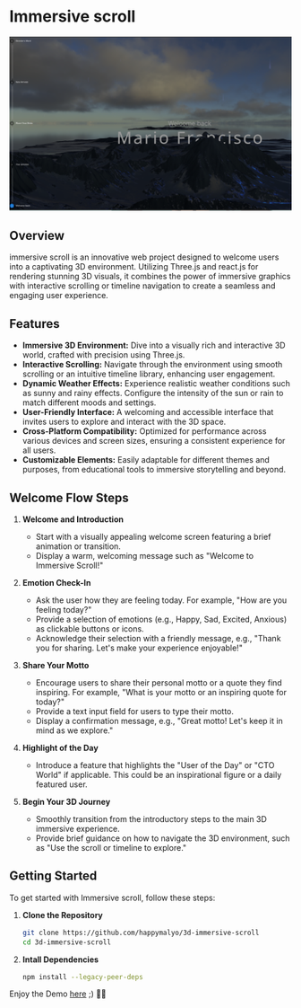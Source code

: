 # Immersive scroll

![Project Insight](public/images/insight.png)

## Overview

immersive scroll is an innovative web project designed to welcome users into a captivating 3D environment. Utilizing Three.js and react.js for rendering stunning 3D visuals, it combines the power of immersive graphics with interactive scrolling or timeline navigation to create a seamless and engaging user experience.

## Features

- **Immersive 3D Environment:** Dive into a visually rich and interactive 3D world, crafted with precision using Three.js.
- **Interactive Scrolling:** Navigate through the environment using smooth scrolling or an intuitive timeline library, enhancing user engagement.
- **Dynamic Weather Effects:** Experience realistic weather conditions such as sunny and rainy effects. Configure the intensity of the sun or rain to match different moods and settings.
- **User-Friendly Interface:** A welcoming and accessible interface that invites users to explore and interact with the 3D space.
- **Cross-Platform Compatibility:** Optimized for performance across various devices and screen sizes, ensuring a consistent experience for all users.
- **Customizable Elements:** Easily adaptable for different themes and purposes, from educational tools to immersive storytelling and beyond.

## Welcome Flow Steps

1. **Welcome and Introduction**

   - Start with a visually appealing welcome screen featuring a brief animation or transition.
   - Display a warm, welcoming message such as "Welcome to Immersive Scroll!"

2. **Emotion Check-In**

   - Ask the user how they are feeling today. For example, "How are you feeling today?"
   - Provide a selection of emotions (e.g., Happy, Sad, Excited, Anxious) as clickable buttons or icons.
   - Acknowledge their selection with a friendly message, e.g., "Thank you for sharing. Let's make your experience enjoyable!"

3. **Share Your Motto**

   - Encourage users to share their personal motto or a quote they find inspiring. For example, "What is your motto or an inspiring quote for today?"
   - Provide a text input field for users to type their motto.
   - Display a confirmation message, e.g., "Great motto! Let's keep it in mind as we explore."

4. **Highlight of the Day**

   - Introduce a feature that highlights the "User of the Day" or "CTO World" if applicable. This could be an inspirational figure or a daily featured user.

5. **Begin Your 3D Journey**
   - Smoothly transition from the introductory steps to the main 3D immersive experience.
   - Provide brief guidance on how to navigate the 3D environment, such as "Use the scroll or timeline to explore."

## Getting Started

To get started with Immersive scroll, follow these steps:

1. **Clone the Repository**

   ```bash
   git clone https://github.com/happymalyo/3d-immersive-scroll
   cd 3d-immersive-scroll

   ```

2. **Intall Dependencies**
   ```bash
   npm install --legacy-peer-deps
   ```

Enjoy the Demo [here](https://3d-immersive-scroll.vercel.app/) ;) 🌟✨
